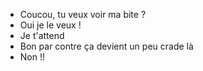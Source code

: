- Coucou, tu veux voir ma bite ?
- Oui je le veux !
- Je t'attend
- Bon par contre ça devient un peu crade là
- Non !!
